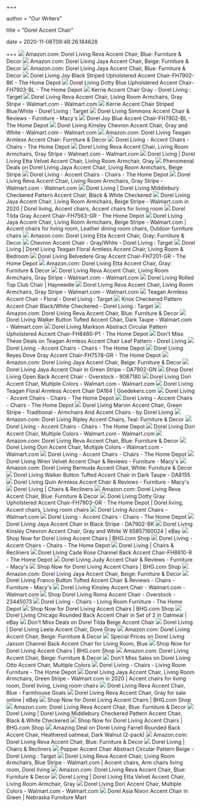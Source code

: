 +++
        
author = "Our Writers"
        
title = "Dorel Accent Chair"
        
date = 2020-11-08T09:48:26.184628
        
+++
[ ![](https://images-na.ssl-images-amazon.com/images/I/91xlWN1Hv9L._AC_SL1500_.jpg)](https://images-na.ssl-images-amazon.com/images/I/91xlWN1Hv9L._AC_SL1500_.jpg) Amazon.com: Dorel Living Reva Accent Chair, Blue: Furniture & Decor
[ ![](https://images-na.ssl-images-amazon.com/images/I/91P7YZHfiWL._AC_SX522_.jpg)](https://images-na.ssl-images-amazon.com/images/I/91P7YZHfiWL._AC_SX522_.jpg) Amazon.com: Dorel Living Jaya Accent Chair, Beige: Furniture & Decor
[ ![](https://images-na.ssl-images-amazon.com/images/I/91GGQUf8zUL._AC_SX522_.jpg)](https://images-na.ssl-images-amazon.com/images/I/91GGQUf8zUL._AC_SX522_.jpg) Amazon.com: Dorel Living Jaya Accent Chair, Blue: Furniture & Decor
[ ![](https://images.homedepot-static.com/productImages/17b13c5b-0884-4f21-9bc8-9dbea31b39cc/svn/black-stripe-dorel-living-accent-chairs-fh7902-bk-64_600.jpg)](https://images.homedepot-static.com/productImages/17b13c5b-0884-4f21-9bc8-9dbea31b39cc/svn/black-stripe-dorel-living-accent-chairs-fh7902-bk-64_600.jpg) Dorel Living Joy Black Striped Upholstered Accent Chair-FH7902-BK - The  Home Depot
[ ![](https://images.homedepot-static.com/productImages/2d3a3e95-7c34-41bd-841b-e0c3726e4be3/svn/blue-stripe-dorel-living-accent-chairs-fh7903-bl-64_1000.jpg)](https://images.homedepot-static.com/productImages/2d3a3e95-7c34-41bd-841b-e0c3726e4be3/svn/blue-stripe-dorel-living-accent-chairs-fh7903-bl-64_1000.jpg) Dorel Living Dotty Blue Upholstered Accent Chair-FH7903-BL - The Home Depot
[ ![](https://target.scene7.com/is/image/Target/GUEST_3845d692-7747-4e32-841f-432ed5230d6e?wid=488&hei=488&fmt=pjpeg)](https://target.scene7.com/is/image/Target/GUEST_3845d692-7747-4e32-841f-432ed5230d6e?wid=488&hei=488&fmt=pjpeg) Kerrie Accent Chair Gray - Dorel Living : Target
[ ![](https://i5.walmartimages.com/asr/c91015f7-caa0-4ca6-9b85-0f1594a152cf.225ce167f2cad6206726414aac1810a9.jpeg)](https://i5.walmartimages.com/asr/c91015f7-caa0-4ca6-9b85-0f1594a152cf.225ce167f2cad6206726414aac1810a9.jpeg) Dorel Living Reva Accent Chair, Living Room Armchairs, Gray Stripe -  Walmart.com - Walmart.com
[ ![](https://target.scene7.com/is/image/Target/GUEST_6cf18def-efe3-4c8c-8e77-136cd885ad09?wid=488&hei=488&fmt=pjpeg)](https://target.scene7.com/is/image/Target/GUEST_6cf18def-efe3-4c8c-8e77-136cd885ad09?wid=488&hei=488&fmt=pjpeg) Kerrie Accent Chair Striped Blue/White - Dorel Living : Target
[ ![](https://slimages.macys.com/is/image/MCY/products/7/optimized/15714067_fpx.tif?op_sharpen=1&wid=500&hei=613&fit=fit,1&$filtersm$)](https://slimages.macys.com/is/image/MCY/products/7/optimized/15714067_fpx.tif?op_sharpen=1&wid=500&hei=613&fit=fit,1&$filtersm$) Dorel Living Simmons Accent Chair & Reviews - Furniture - Macy's
[ ![](https://images.homedepot-static.com/productImages/1d90ba9f-cfcb-48cc-9cc8-677f0da3acc5/svn/blue-striped-dorel-accent-chairs-fh7902-bl-64_1000.jpg)](https://images.homedepot-static.com/productImages/1d90ba9f-cfcb-48cc-9cc8-677f0da3acc5/svn/blue-striped-dorel-accent-chairs-fh7902-bl-64_1000.jpg) Dorel Joy Blue Accent Chair-FH7902-BL - The Home Depot
[ ![](https://i5.walmartimages.com/asr/257206e6-3bdd-41b2-b010-a59447c121eb_1.e12a4970f336fbb3c23d8c55b62a3f9d.jpeg)](https://i5.walmartimages.com/asr/257206e6-3bdd-41b2-b010-a59447c121eb_1.e12a4970f336fbb3c23d8c55b62a3f9d.jpeg) Dorel Living Kinsley Chevron Accent Chair, Gray and White - Walmart.com -  Walmart.com
[ ![](https://images-na.ssl-images-amazon.com/images/I/913xKttz3tL._AC_SY450_.jpg)](https://images-na.ssl-images-amazon.com/images/I/913xKttz3tL._AC_SY450_.jpg) Amazon.com: Dorel Living Teagan Armless Accent Chair: Furniture & Decor
[ ![](https://images.homedepot-static.com/productImages/f02c6789-3d16-4d98-98d2-1b99c2dc152d/svn/gray-finish-dorel-living-accent-chairs-fh7201-gr-64_1000.jpg)](https://images.homedepot-static.com/productImages/f02c6789-3d16-4d98-98d2-1b99c2dc152d/svn/gray-finish-dorel-living-accent-chairs-fh7201-gr-64_1000.jpg) Dorel Living - Accent Chairs - Chairs - The Home Depot
[ ![](https://i5.walmartimages.com/asr/5426fa07-65b5-42f2-b32e-ddd47624af43_1.30ebfad1363eef2bfbc7580fc0b31d16.jpeg)](https://i5.walmartimages.com/asr/5426fa07-65b5-42f2-b32e-ddd47624af43_1.30ebfad1363eef2bfbc7580fc0b31d16.jpeg) Dorel Living Reva Accent Chair, Living Room Armchairs, Gray Stripe -  Walmart.com - Walmart.com
[ ![](https://www.dorelliving.com/DorelAsia-NewFiles/ProductImages/2000_2000_12179_sourceimage.jpg)](https://www.dorelliving.com/DorelAsia-NewFiles/ProductImages/2000_2000_12179_sourceimage.jpg) Dorel Living | Dorel Living Etta Velvet Accent Chair, Living Room Armchair,  Gray
[ ![](https://images.prod.meredith.com/product/3aebdc26a193ec381a09c9a1668c0fbd/1572775872252/l/dorel-living-jaya-accent-chair-beige)](https://images.prod.meredith.com/product/3aebdc26a193ec381a09c9a1668c0fbd/1572775872252/l/dorel-living-jaya-accent-chair-beige) Phenomenal Deals on Dorel Living Jaya Accent Chair, Living Room Armchairs,  Beige Stripe
[ ![](https://images.homedepot-static.com/productImages/c60c620b-0f0c-4c72-8d3f-6863bae789ec/svn/beige-and-brown-dorel-living-accent-chairs-de8736-64_1000.jpg)](https://images.homedepot-static.com/productImages/c60c620b-0f0c-4c72-8d3f-6863bae789ec/svn/beige-and-brown-dorel-living-accent-chairs-de8736-64_1000.jpg) Dorel Living - Accent Chairs - Chairs - The Home Depot
[ ![](https://i5.walmartimages.com/asr/b0439cf9-e250-4e6d-8737-3613da3840b9_1.afacd54ee0d41e7f2b12792d75738544.jpeg)](https://i5.walmartimages.com/asr/b0439cf9-e250-4e6d-8737-3613da3840b9_1.afacd54ee0d41e7f2b12792d75738544.jpeg) Dorel Living Reva Accent Chair, Living Room Armchairs, Gray Stripe -  Walmart.com - Walmart.com
[ ![](https://www.dorelliving.com/DorelAsia-NewFiles/ProductImages/2000_2000_15058_sourceimage.jpg)](https://www.dorelliving.com/DorelAsia-NewFiles/ProductImages/2000_2000_15058_sourceimage.jpg) Dorel Living | Dorel Living Middlebury Checkered Pattern Accent Chair,  Black & White Checkered
[ ![](https://i.pinimg.com/474x/83/c2/02/83c20220fe30cd43c17527e124fa46a8.jpg)](https://i.pinimg.com/474x/83/c2/02/83c20220fe30cd43c17527e124fa46a8.jpg) Dorel Living Jaya Accent Chair, Living Room Armchairs, Beige Stripe -  Walmart.com in 2020 | Dorel living, Accent chairs, Accent chairs for living  room
[ ![](https://images.homedepot-static.com/productImages/d211e55c-0a6c-444e-9927-f72768284b73/svn/gray-dorel-accent-chairs-fh7563-gr-64_1000.jpg)](https://images.homedepot-static.com/productImages/d211e55c-0a6c-444e-9927-f72768284b73/svn/gray-dorel-accent-chairs-fh7563-gr-64_1000.jpg) Dorel Tilda Gray Accent Chair-FH7563-GR - The Home Depot
[ ![](https://i.pinimg.com/474x/c1/58/c0/c158c06f477e0737f59801e7532759c3.jpg)](https://i.pinimg.com/474x/c1/58/c0/c158c06f477e0737f59801e7532759c3.jpg) Dorel Living Jaya Accent Chair, Living Room Armchairs, Beige Stripe -  Walmart.com | Accent chairs for living room, Leather dining room chairs,  Outdoor furniture chairs
[ ![](https://images-na.ssl-images-amazon.com/images/I/91Y6xXOYwvL._AC_SL1500_.jpg)](https://images-na.ssl-images-amazon.com/images/I/91Y6xXOYwvL._AC_SL1500_.jpg) Amazon.com: Dorel Living Etta Accent Chair, Gray: Furniture & Decor
[ ![](https://target.scene7.com/is/image/Target/GUEST_95ef01f1-6034-4223-8ccb-c5228589c44e?wid=488&hei=488&fmt=pjpeg)](https://target.scene7.com/is/image/Target/GUEST_95ef01f1-6034-4223-8ccb-c5228589c44e?wid=488&hei=488&fmt=pjpeg) Chevron Accent Chair - Gray/White - Dorel Living : Target
[ ![](https://www.dorelliving.com/DorelAsia-NewFiles/ProductImages/2000_2000_3784_sourceimage.jpg)](https://www.dorelliving.com/DorelAsia-NewFiles/ProductImages/2000_2000_3784_sourceimage.jpg) Dorel Living | Dorel Living Teagan Floral Armless Accent Chair, Living Room  & Bedroom
[ ![](https://images.homedepot-static.com/productImages/f02c6789-3d16-4d98-98d2-1b99c2dc152d/svn/gray-finish-dorel-living-accent-chairs-fh7201-gr-64_600.jpg)](https://images.homedepot-static.com/productImages/f02c6789-3d16-4d98-98d2-1b99c2dc152d/svn/gray-finish-dorel-living-accent-chairs-fh7201-gr-64_600.jpg) Dorel Living Belvedere Gray Accent Chair-FH7201-GR - The Home Depot
[ ![](https://images-na.ssl-images-amazon.com/images/I/91YunFoNj5L._AC_SL1500_.jpg)](https://images-na.ssl-images-amazon.com/images/I/91YunFoNj5L._AC_SL1500_.jpg) Amazon.com: Dorel Living Etta Accent Chair, Gray: Furniture & Decor
[ ![](https://i5.walmartimages.com/asr/48a009d6-9b37-409f-bd37-5f612a378f85_1.24c906e8fc883c20694f59038dae9986.jpeg)](https://i5.walmartimages.com/asr/48a009d6-9b37-409f-bd37-5f612a378f85_1.24c906e8fc883c20694f59038dae9986.jpeg) Dorel Living Reva Accent Chair, Living Room Armchairs, Gray Stripe -  Walmart.com - Walmart.com
[ ![](https://content.haycdn.com/mgen/master:DORE134.jpg)](https://content.haycdn.com/mgen/master:DORE134.jpg) Dorel Living Rolled Top Club Chair | Hayneedle
[ ![](https://i5.walmartimages.com/asr/fe488156-3626-49c0-8131-9c8f5842a7b8_1.5849a0f7c5cf8c7764fcf51c4bd85c97.jpeg)](https://i5.walmartimages.com/asr/fe488156-3626-49c0-8131-9c8f5842a7b8_1.5849a0f7c5cf8c7764fcf51c4bd85c97.jpeg) Dorel Living Reva Accent Chair, Living Room Armchairs, Gray Stripe -  Walmart.com - Walmart.com
[ ![](https://target.scene7.com/is/image/Target/GUEST_b0d4a74d-54c1-4c68-9427-54d65db00f60)](https://target.scene7.com/is/image/Target/GUEST_b0d4a74d-54c1-4c68-9427-54d65db00f60) Teagan Armless Accent Chair - Floral - Dorel Living : Target
[ ![](https://target.scene7.com/is/image/Target/GUEST_66f7c5e6-1421-4748-a307-f5c2adb7cc8b?wid=488&hei=488&fmt=pjpeg)](https://target.scene7.com/is/image/Target/GUEST_66f7c5e6-1421-4748-a307-f5c2adb7cc8b?wid=488&hei=488&fmt=pjpeg) Knox Checkered Pattern Accent Chair Black/White Checkered - Dorel Living :  Target
[ ![](https://m.media-amazon.com/images/S/aplus-media/vc/4d2a15cf-0787-4c74-a25d-04251b1bb9dc.__CR0,0,150,300_PT0_SX150_V1___.jpg)](https://m.media-amazon.com/images/S/aplus-media/vc/4d2a15cf-0787-4c74-a25d-04251b1bb9dc.__CR0,0,150,300_PT0_SX150_V1___.jpg) Amazon.com: Dorel Living Reva Accent Chair, Blue: Furniture & Decor
[ ![](https://i5.walmartimages.com/asr/fcc5a9e2-4501-47ea-987f-a488477a1992_1.369e44d06c7ab058cf475b3580e7802a.jpeg)](https://i5.walmartimages.com/asr/fcc5a9e2-4501-47ea-987f-a488477a1992_1.369e44d06c7ab058cf475b3580e7802a.jpeg) Dorel Living Walker Button Tufted Accent Chair, Dark Taupe - Walmart.com -  Walmart.com
[ ![](https://images.homedepot-static.com/productImages/b585d61c-a908-4020-ad74-d9d6dd3a4094/svn/abstract-circular-pattern-dorel-living-accent-chairs-fh8460-p1-64_600.jpg)](https://images.homedepot-static.com/productImages/b585d61c-a908-4020-ad74-d9d6dd3a4094/svn/abstract-circular-pattern-dorel-living-accent-chairs-fh8460-p1-64_600.jpg) Dorel Living Markson Abstract Circular Pattern Upholstered Accent Chair-FH8460-P1  - The Home Depot
[ ![](https://images.prod.meredith.com/product/136a536e83091caa587266ad34638c24/1567440008402/l/teagan-armless-accent-chair-leaf-pattern-dorel-living)](https://images.prod.meredith.com/product/136a536e83091caa587266ad34638c24/1567440008402/l/teagan-armless-accent-chair-leaf-pattern-dorel-living) Don't Miss These Deals on Teagan Armless Accent Chair Leaf Pattern - Dorel  Living
[ ![](https://images.homedepot-static.com/productImages/e03a89bf-0c2d-4e47-ba52-1564e36600fa/svn/abstract-paint-pattern-dorel-living-accent-chairs-fh164-pt-64_400.jpg)](https://images.homedepot-static.com/productImages/e03a89bf-0c2d-4e47-ba52-1564e36600fa/svn/abstract-paint-pattern-dorel-living-accent-chairs-fh164-pt-64_400.jpg) Dorel Living - Accent Chairs - Chairs - The Home Depot
[ ![](https://images.homedepot-static.com/productImages/5519a152-7deb-4670-96d1-de62ea7d5390/svn/light-gray-dorel-living-accent-chairs-fh7578-gr-4f_600.jpg)](https://images.homedepot-static.com/productImages/5519a152-7deb-4670-96d1-de62ea7d5390/svn/light-gray-dorel-living-accent-chairs-fh7578-gr-4f_600.jpg) Dorel Living Reyes Dove Gray Accent Chair-FH7578-GR - The Home Depot
[ ![](https://m.media-amazon.com/images/S/aplus-media/vc/6a9cd1b6-a622-43a5-9058-7f7a21e39e8f.__CR0,0,300,300_PT0_SX300_V1___.jpg)](https://m.media-amazon.com/images/S/aplus-media/vc/6a9cd1b6-a622-43a5-9058-7f7a21e39e8f.__CR0,0,300,300_PT0_SX300_V1___.jpg) Amazon.com: Dorel Living Jaya Accent Chair, Beige: Furniture & Decor
[ ![](https://media.cymaxstores.com/Images/3857/1968579-3-L.jpg)](https://media.cymaxstores.com/Images/3857/1968579-3-L.jpg) Dorel Living Jaya Accent Chair in Green Stripe - DA7902-GN
[ ![](https://ak1.ostkcdn.com/images/products/9087180/Accent-Chair-Red-Open-Back-Accent-Chair-27dc6122-ec9f-4ab5-983d-cbce75f7ccb8.jpg)](https://ak1.ostkcdn.com/images/products/9087180/Accent-Chair-Red-Open-Back-Accent-Chair-27dc6122-ec9f-4ab5-983d-cbce75f7ccb8.jpg) Shop Dorel Living Open Back Accent Chair - Overstock - 9087180
[ ![](https://i5.walmartimages.com/asr/4e479c23-b931-4092-92e9-bf2cba5cc1ab_1.f3b02233a7da638ae27de3b63927434b.jpeg)](https://i5.walmartimages.com/asr/4e479c23-b931-4092-92e9-bf2cba5cc1ab_1.f3b02233a7da638ae27de3b63927434b.jpeg) Dorel Living Dori Accent Chair, Multiple Colors - Walmart.com - Walmart.com
[ ![](https://res-2.cloudinary.com/goedeker-staging/image/upload/d_not-avl.jpg/e_trim/c_lpad,dpr_1.0,f_auto,h_560,q_auto,w_700/media/catalog/product/d/a/da164-silo-1_2.jpg)](https://res-2.cloudinary.com/goedeker-staging/image/upload/d_not-avl.jpg/e_trim/c_lpad,dpr_1.0,f_auto,h_560,q_auto,w_700/media/catalog/product/d/a/da164-silo-1_2.jpg) Dorel Living Teagan Floral Armless Accent Chair DA164 | Goedekers.com
[ ![](https://images.homedepot-static.com/productImages/cb0dc9e9-c2bf-43c5-8ea6-3453dc07a4d3/svn/green-dorel-living-accent-chairs-fh8610-64_400.jpg)](https://images.homedepot-static.com/productImages/cb0dc9e9-c2bf-43c5-8ea6-3453dc07a4d3/svn/green-dorel-living-accent-chairs-fh8610-64_400.jpg) Dorel Living - Accent Chairs - Chairs - The Home Depot
[ ![](https://images.homedepot-static.com/productImages/9ea423a2-568d-49c7-99be-5f935f90b44b/svn/faux-leather-dorel-living-accent-chairs-dl059-ch-64_1000.jpg)](https://images.homedepot-static.com/productImages/9ea423a2-568d-49c7-99be-5f935f90b44b/svn/faux-leather-dorel-living-accent-chairs-dl059-ch-64_1000.jpg) Dorel Living - Accent Chairs - Chairs - The Home Depot
[ ![](https://st.hzcdn.com/simgs/aef162090c5b0b74_4-7965/home-design.jpg)](https://st.hzcdn.com/simgs/aef162090c5b0b74_4-7965/home-design.jpg) Dorel Living Marvin Accent Chair, Green Stripe - Traditional - Armchairs  And Accent Chairs - by Dorel Living
[ ![](https://images-na.ssl-images-amazon.com/images/I/91uqyHa7ZIL._AC_SY355_.jpg)](https://images-na.ssl-images-amazon.com/images/I/91uqyHa7ZIL._AC_SY355_.jpg) Amazon.com: Dorel Living Ripley Accent Chairs, Teal: Furniture & Decor
[ ![](https://images.homedepot-static.com/productImages/9ea423a2-568d-49c7-99be-5f935f90b44b/svn/faux-leather-dorel-living-accent-chairs-dl059-ch-64_400.jpg)](https://images.homedepot-static.com/productImages/9ea423a2-568d-49c7-99be-5f935f90b44b/svn/faux-leather-dorel-living-accent-chairs-dl059-ch-64_400.jpg) Dorel Living - Accent Chairs - Chairs - The Home Depot
[ ![](https://i5.walmartimages.com/asr/3cb4df8b-1de5-4556-bed2-259cfe8dd695_1.5c76242b1ebbefead5be0c631ff5101d.jpeg)](https://i5.walmartimages.com/asr/3cb4df8b-1de5-4556-bed2-259cfe8dd695_1.5c76242b1ebbefead5be0c631ff5101d.jpeg) Dorel Living Dori Accent Chair, Multiple Colors - Walmart.com - Walmart.com
[ ![](https://m.media-amazon.com/images/S/aplus-media/vc/c9e7388b-e437-43c4-99c9-73a1bb6af649.__CR0,0,150,300_PT0_SX150_V1___.jpg)](https://m.media-amazon.com/images/S/aplus-media/vc/c9e7388b-e437-43c4-99c9-73a1bb6af649.__CR0,0,150,300_PT0_SX150_V1___.jpg) Amazon.com: Dorel Living Reva Accent Chair, Blue: Furniture & Decor
[ ![](https://i5.walmartimages.com/asr/79bd4eb0-7b6b-4bc8-aeb8-88873bc15c44_1.b2270e2c4026e5874ba4d9f5e28e12e4.jpeg)](https://i5.walmartimages.com/asr/79bd4eb0-7b6b-4bc8-aeb8-88873bc15c44_1.b2270e2c4026e5874ba4d9f5e28e12e4.jpeg) Dorel Living Dori Accent Chair, Multiple Colors - Walmart.com - Walmart.com
[ ![](https://images.homedepot-static.com/productImages/ecfab082-3d42-4ad8-bfc6-2f2884102689/svn/dark-gray-dorel-living-accent-chairs-dl061-sl-64_1000.jpg)](https://images.homedepot-static.com/productImages/ecfab082-3d42-4ad8-bfc6-2f2884102689/svn/dark-gray-dorel-living-accent-chairs-dl061-sl-64_1000.jpg) Dorel Living - Accent Chairs - Chairs - The Home Depot
[ ![](https://slimages.macysassets.com/is/image/MCY/products/7/optimized/14318017_fpx.tif?op_sharpen=1&wid=500&hei=613&fit=fit,1&$filtersm$)](https://slimages.macysassets.com/is/image/MCY/products/7/optimized/14318017_fpx.tif?op_sharpen=1&wid=500&hei=613&fit=fit,1&$filtersm$) Dorel Living Wren Velvet Accent Chair & Reviews - Furniture - Macy's
[ ![](https://images-na.ssl-images-amazon.com/images/I/91x9imctuIL._AC_SY355_.jpg)](https://images-na.ssl-images-amazon.com/images/I/91x9imctuIL._AC_SY355_.jpg) Amazon.com: Dorel Living Bermuda Accent Chair, White: Furniture & Decor
[ ![](https://media.cymaxstores.com/Images/3857/1968629-1-L.jpg)](https://media.cymaxstores.com/Images/3857/1968629-1-L.jpg) Dorel Living Walker Button Tufted Accent Chair in Dark Taupe - DA8155
[ ![](https://slimages.macysassets.com/is/image/MCY/products/7/optimized/15714307_fpx.tif?op_sharpen=1&wid=500&hei=613&fit=fit,1&$filtersm$)](https://slimages.macysassets.com/is/image/MCY/products/7/optimized/15714307_fpx.tif?op_sharpen=1&wid=500&hei=613&fit=fit,1&$filtersm$) Dorel Living Quin Armless Accent Chair & Reviews - Furniture - Macy's
[ ![](https://www.dorelliving.com/DorelAsia-NewFiles/ProductImages/190_190_14443_sourceimage.jpg)](https://www.dorelliving.com/DorelAsia-NewFiles/ProductImages/190_190_14443_sourceimage.jpg) Dorel Living | Chairs & Recliners
[ ![](https://m.media-amazon.com/images/S/aplus-media/vc/f4274b49-dfac-404d-96bd-248f70829229.__CR0,0,150,300_PT0_SX150_V1___.jpg)](https://m.media-amazon.com/images/S/aplus-media/vc/f4274b49-dfac-404d-96bd-248f70829229.__CR0,0,150,300_PT0_SX150_V1___.jpg) Amazon.com: Dorel Living Reva Accent Chair, Blue: Furniture & Decor
[ ![](https://i.pinimg.com/474x/88/03/30/880330d838bf9ee6aaae2a428e204b0e.jpg)](https://i.pinimg.com/474x/88/03/30/880330d838bf9ee6aaae2a428e204b0e.jpg) Dorel Living Dotty Gray Upholstered Accent Chair-FH7903-GR - The Home Depot  | Dorel living, Accent chairs, Living room chairs
[ ![](https://i5.walmartimages.com/asr/d21823b3-043f-4fe6-b5e8-a32a08605c17_1.0604ce14d3e2e193f86b0a874e9aa8e7.jpeg?odnHeight=200&odnWidth=200&odnBg=ffffff)](https://i5.walmartimages.com/asr/d21823b3-043f-4fe6-b5e8-a32a08605c17_1.0604ce14d3e2e193f86b0a874e9aa8e7.jpeg?odnHeight=200&odnWidth=200&odnBg=ffffff) Dorel Living Accent Chairs - Walmart.com
[ ![](https://images.homedepot-static.com/productImages/e9206592-7a1c-4b90-aeb1-ba6781c79123/svn/dark-gray-dorel-living-accent-chairs-fh7440-64_1000.jpg)](https://images.homedepot-static.com/productImages/e9206592-7a1c-4b90-aeb1-ba6781c79123/svn/dark-gray-dorel-living-accent-chairs-fh7440-64_1000.jpg) Dorel Living - Accent Chairs - Chairs - The Home Depot
[ ![](https://media.cymaxstores.com/Images/3857/1968578-2-L.jpg)](https://media.cymaxstores.com/Images/3857/1968578-2-L.jpg) Dorel Living Jaya Accent Chair in Black Stripe - DA7902-BK
[ ![](https://i.ebayimg.com/images/g/kYAAAOSwaMtbaLTJ/s-l300.jpg)](https://i.ebayimg.com/images/g/kYAAAOSwaMtbaLTJ/s-l300.jpg) Dorel Living Kinsley Chevron Accent Chair, Gray and White W 65857160024 |  eBay
[ ![](https://images.prod.meredith.com/product/4d6cf9573b46e06ec113b78d738cc67f/1576924731758/m/dorel-living-nashville-modern-accent-chair-black-faux-leather)](https://images.prod.meredith.com/product/4d6cf9573b46e06ec113b78d738cc67f/1576924731758/m/dorel-living-nashville-modern-accent-chair-black-faux-leather) Shop Now for Dorel Living Accent Chairs | BHG.com Shop
[ ![](https://images.homedepot-static.com/productImages/4bc434b6-2c52-4c58-9db4-d4a91f772150/svn/brown-dorel-living-accent-chairs-fa3129-64_1000.jpg)](https://images.homedepot-static.com/productImages/4bc434b6-2c52-4c58-9db4-d4a91f772150/svn/brown-dorel-living-accent-chairs-fa3129-64_1000.jpg) Dorel Living - Accent Chairs - Chairs - The Home Depot
[ ![](https://www.dorelliving.com/DorelAsia-NewFiles/ProductImages/190_190_18433_sourceimage.jpg)](https://www.dorelliving.com/DorelAsia-NewFiles/ProductImages/190_190_18433_sourceimage.jpg) Dorel Living | Chairs & Recliners
[ ![](https://images.homedepot-static.com/productImages/1c71eb29-24fd-4c42-9fde-dd02edb09094/svn/rose-dorel-living-accent-chairs-fh8610-r-c3_600.jpg)](https://images.homedepot-static.com/productImages/1c71eb29-24fd-4c42-9fde-dd02edb09094/svn/rose-dorel-living-accent-chairs-fh8610-r-c3_600.jpg) Dorel Living Cade Rose Channel Back Accent Chair-FH8610-R - The Home Depot
[ ![](https://slimages.macysassets.com/is/image/MCY/products/7/optimized/14318047_fpx.tif?op_sharpen=1&wid=500&hei=613&fit=fit,1&$filtersm$)](https://slimages.macysassets.com/is/image/MCY/products/7/optimized/14318047_fpx.tif?op_sharpen=1&wid=500&hei=613&fit=fit,1&$filtersm$) Dorel Living Judy Accent Chair & Reviews - Furniture - Macy's
[ ![](https://images.prod.meredith.com/product/ab8c0435dc99135abb719a09e8fe1c50/1576925876841/m/dorel-living-nashville-modern-accent-chair-beige-chenille)](https://images.prod.meredith.com/product/ab8c0435dc99135abb719a09e8fe1c50/1576925876841/m/dorel-living-nashville-modern-accent-chair-beige-chenille) Shop Now for Dorel Living Accent Chairs | BHG.com Shop
[ ![](https://m.media-amazon.com/images/S/aplus-media/vc/f524efd9-ec68-4d4c-819a-9208e0e28a11.__CR0,0,300,300_PT0_SX300_V1___.jpg)](https://m.media-amazon.com/images/S/aplus-media/vc/f524efd9-ec68-4d4c-819a-9208e0e28a11.__CR0,0,300,300_PT0_SX300_V1___.jpg) Amazon.com: Dorel Living Jaya Accent Chair, Beige: Furniture & Decor
[ ![](https://slimages.macysassets.com/is/image/MCY/products/3/optimized/12343863_fpx.tif?op_sharpen=1&wid=500&hei=613&fit=fit,1&$filtersm$)](https://slimages.macysassets.com/is/image/MCY/products/3/optimized/12343863_fpx.tif?op_sharpen=1&wid=500&hei=613&fit=fit,1&$filtersm$) Dorel Living Franco Button Tufted Accent Chair & Reviews - Chairs -  Furniture - Macy's
[ ![](https://i5.walmartimages.com/asr/ee94b317-1566-4a48-88ea-e4a45ced078e_1.54d4d30fcc7b6337d3fbeede77646329.jpeg?odnWidth=612&odnHeight=612&odnBg=ffffff)](https://i5.walmartimages.com/asr/ee94b317-1566-4a48-88ea-e4a45ced078e_1.54d4d30fcc7b6337d3fbeede77646329.jpeg?odnWidth=612&odnHeight=612&odnBg=ffffff) Dorel Living Kinsley Accent Chair - Walmart.com - Walmart.com
[ ![](https://ak1.ostkcdn.com/images/products/23445073/Dorel-Living-Roma-Accent-Chair-5770dc4a-aa34-42a4-9221-ee609993f96d_600.jpg)](https://ak1.ostkcdn.com/images/products/23445073/Dorel-Living-Roma-Accent-Chair-5770dc4a-aa34-42a4-9221-ee609993f96d_600.jpg) Shop Dorel Living Roma Accent Chair - Overstock - 23445073
[ ![](https://images.homedepot-static.com/productImages/ff3b2899-b35b-4f31-9302-ad49818aeef4/svn/charcoal-dorel-living-recliners-fh8434-64_400.jpg)](https://images.homedepot-static.com/productImages/ff3b2899-b35b-4f31-9302-ad49818aeef4/svn/charcoal-dorel-living-recliners-fh8434-64_400.jpg) Dorel Living - Chairs - Living Room Furniture - The Home Depot
[ ![](https://images.prod.meredith.com/product/c1f6cd05c6b32e78018d3770a3afa1cf/1601762441145/m/london-arm-linen-club-chair-with-nailheads-gray-dorel-living)](https://images.prod.meredith.com/product/c1f6cd05c6b32e78018d3770a3afa1cf/1601762441145/m/london-arm-linen-club-chair-with-nailheads-gray-dorel-living) Shop Now for Dorel Living Accent Chairs | BHG.com Shop
[ ![](https://i.ebayimg.com/images/g/ww0AAOSwpBdd1Wfa/s-l400.jpg)](https://i.ebayimg.com/images/g/ww0AAOSwpBdd1Wfa/s-l400.jpg) Dorel Living Chicago Rounded Back Accent Chair in Set of 2 in Oatmeal | eBay
[ ![](https://images.prod.meredith.com/product/b5546214db23f165200679d407d3d5ac/1535613645692/l/tilda-beige-accent-chair)](https://images.prod.meredith.com/product/b5546214db23f165200679d407d3d5ac/1535613645692/l/tilda-beige-accent-chair) Don't Miss Deals on Dorel Tilda Beige Accent Chair
[ ![](https://www.dorelliving.com/DorelAsia-NewFiles/ProductImages/2000_2000_12272_sourceimage.jpg)](https://www.dorelliving.com/DorelAsia-NewFiles/ProductImages/2000_2000_12272_sourceimage.jpg) Dorel Living | Dorel Living Leela Accent Chair, Dove Gray
[ ![](https://m.media-amazon.com/images/I/81UX0DearhL._AC_UL400_.jpg)](https://m.media-amazon.com/images/I/81UX0DearhL._AC_UL400_.jpg) Amazon.com: Dorel Living Accent Chair, Beige: Furniture & Decor
[ ![](https://images.prod.meredith.com/product/43d6277350c54c6a7487ef5d2c444879/1572775909274/l/dorel-living-jaxson-channel-back-accent-chair-multiple-colors)](https://images.prod.meredith.com/product/43d6277350c54c6a7487ef5d2c444879/1572775909274/l/dorel-living-jaxson-channel-back-accent-chair-multiple-colors) Special Prices on Dorel Living Jaxson Channel Back Accent Chair for Living  Room, Blue
[ ![](https://images.prod.meredith.com/product/b88784b5dbb5367e6649d110254d2acd/1594961606654/m/dorel-living-joy-beige-upholstered-accent-chair-beige-striped)](https://images.prod.meredith.com/product/b88784b5dbb5367e6649d110254d2acd/1594961606654/m/dorel-living-joy-beige-upholstered-accent-chair-beige-striped) Shop Now for Dorel Living Accent Chairs | BHG.com Shop
[ ![](https://m.media-amazon.com/images/I/81HCGjea8tL._AC_SS350_.jpg)](https://m.media-amazon.com/images/I/81HCGjea8tL._AC_SS350_.jpg) Amazon.com: Dorel Living Accent Chair, Beige: Furniture & Decor
[ ![](https://images.prod.meredith.com/product/f20cf064da25b55de07e4820f7f54e96/1572776574887/l/dorel-living-otto-accent-chair-multiple-colors)](https://images.prod.meredith.com/product/f20cf064da25b55de07e4820f7f54e96/1572776574887/l/dorel-living-otto-accent-chair-multiple-colors) Don't Miss Sales on Dorel Living Otto Accent Chair, Multiple Colors
[ ![](https://images.homedepot-static.com/productImages/145222a2-40e6-4f2b-8653-e371574e12d7/svn/beige-dorel-living-recliners-fh8586-64_400.jpg)](https://images.homedepot-static.com/productImages/145222a2-40e6-4f2b-8653-e371574e12d7/svn/beige-dorel-living-recliners-fh8586-64_400.jpg) Dorel Living - Chairs - Living Room Furniture - The Home Depot
[ ![](https://i.pinimg.com/originals/30/6f/43/306f43cb025346f17ddcfedf0e687604.png)](https://i.pinimg.com/originals/30/6f/43/306f43cb025346f17ddcfedf0e687604.png) Dorel Living Jaya Accent Chair, Living Room Armchairs, Green Stripe -  Walmart.com in 2020 | Accent chairs for living room, Dorel living, Living  room chairs
[ ![](https://farmhousegoals.com/wp-content/uploads/2019/02/Dorel-Living-Reva-Accent-Chair-Blue-0-4.jpg)](https://farmhousegoals.com/wp-content/uploads/2019/02/Dorel-Living-Reva-Accent-Chair-Blue-0-4.jpg) Dorel Living Reva Accent Chair, Blue - Farmhouse Goals
[ ![](https://i.ebayimg.com/images/g/HY4AAOSwq-BeVChm/s-l640.jpg)](https://i.ebayimg.com/images/g/HY4AAOSwq-BeVChm/s-l640.jpg) Dorel Living Reva Accent Chair, Gray for sale online | eBay
[ ![](https://images.prod.meredith.com/product/62c3a48b8ef5be8e1c7a72bb51c0de4f/1597874529446/m/bermuda-faux-leather-round-back-accent-chair-white-dorel-living)](https://images.prod.meredith.com/product/62c3a48b8ef5be8e1c7a72bb51c0de4f/1597874529446/m/bermuda-faux-leather-round-back-accent-chair-white-dorel-living) Shop Now for Dorel Living Accent Chairs | BHG.com Shop
[ ![](https://m.media-amazon.com/images/S/aplus-media/vc/bef04314-1fa2-4968-8a8d-31c75385b419.__CR0,0,300,300_PT0_SX300_V1___.jpg)](https://m.media-amazon.com/images/S/aplus-media/vc/bef04314-1fa2-4968-8a8d-31c75385b419.__CR0,0,300,300_PT0_SX300_V1___.jpg) Amazon.com: Dorel Living Reva Accent Chair, Blue: Furniture & Decor
[ ![](https://www.dorelliving.com/DorelAsia-NewFiles/ProductImages/190_190_20027_sourceimage.jpg)](https://www.dorelliving.com/DorelAsia-NewFiles/ProductImages/190_190_20027_sourceimage.jpg) Dorel Living | Dorel Living Middlebury Checkered Pattern Accent Chair,  Black & White Checkered
[ ![](https://images.prod.meredith.com/product/3846dc22eeeccd549ff94abe44a6a889/1572775368103/m/dorel-living-jaxson-channel-back-accent-chair-rose)](https://images.prod.meredith.com/product/3846dc22eeeccd549ff94abe44a6a889/1572775368103/m/dorel-living-jaxson-channel-back-accent-chair-rose) Shop Now for Dorel Living Accent Chairs | BHG.com Shop
[ ![](https://images.prod.meredith.com/product/a08cd239f46988464edd7d4d8648b964/1572776270854/l/dorel-living-farrell-rounded-back-accent-chair-heathered-oatmeal-dark-walnut-2-pack)](https://images.prod.meredith.com/product/a08cd239f46988464edd7d4d8648b964/1572776270854/l/dorel-living-farrell-rounded-back-accent-chair-heathered-oatmeal-dark-walnut-2-pack) Amazing Deal on Dorel Living Farrell Rounded Back Accent Chair, Heathered  oatmeal, Dark Walnut (2-pack)
[ ![](https://m.media-amazon.com/images/S/aplus-media/vc/7f8aad23-f9f6-4d77-9c91-2c1021f4143b.__CR0,0,300,300_PT0_SX300_V1___.jpg)](https://m.media-amazon.com/images/S/aplus-media/vc/7f8aad23-f9f6-4d77-9c91-2c1021f4143b.__CR0,0,300,300_PT0_SX300_V1___.jpg) Amazon.com: Dorel Living Reva Accent Chair, Blue: Furniture & Decor
[ ![](https://www.dorelliving.com/eng/CMS/Chairs-&-Recliners.jpg)](https://www.dorelliving.com/eng/CMS/Chairs-&-Recliners.jpg) Dorel Living | Chairs & Recliners
[ ![](https://target.scene7.com/is/image/Target/GUEST_64c779ae-020a-4b78-8e95-022750f89040?wid=488&hei=488&fmt=pjpeg)](https://target.scene7.com/is/image/Target/GUEST_64c779ae-020a-4b78-8e95-022750f89040?wid=488&hei=488&fmt=pjpeg) Popper Accent Chair Abstract Circular Pattern Beige - Dorel Living : Target
[ ![](https://i.pinimg.com/474x/32/b6/d3/32b6d38ba530f35381ada0ae94b3b661.jpg)](https://i.pinimg.com/474x/32/b6/d3/32b6d38ba530f35381ada0ae94b3b661.jpg) Dorel Living Reva Accent Chair, Living Room Armchairs, Blue Stripe -  Walmart.com | Accent chairs, Arm chairs living room, Dorel living
[ ![](https://m.media-amazon.com/images/I/81xHmOFx5OL._AC_UL400_.jpg)](https://m.media-amazon.com/images/I/81xHmOFx5OL._AC_UL400_.jpg) Amazon.com: Dorel Living Reva Accent Chair, Blue: Furniture & Decor
[ ![](https://www.dorelliving.com/DorelAsia-NewFiles/ProductImages/190_190_20712_sourceimage.png)](https://www.dorelliving.com/DorelAsia-NewFiles/ProductImages/190_190_20712_sourceimage.png) Dorel Living | Dorel Living Etta Velvet Accent Chair, Living Room Armchair,  Gray
[ ![](https://i5.walmartimages.com/asr/75934dba-3bf7-4ee6-8616-f782f9413877.73be22199f5e9b71ce31f3e980bcb8c1.jpeg?odnWidth=282&odnHeight=282&odnBg=ffffff)](https://i5.walmartimages.com/asr/75934dba-3bf7-4ee6-8616-f782f9413877.73be22199f5e9b71ce31f3e980bcb8c1.jpeg?odnWidth=282&odnHeight=282&odnBg=ffffff) Dorel Living Dori Accent Chair, Multiple Colors - Walmart.com - Walmart.com
[ ![](https://www.nfm.com/productimages/56080872/1/l)](https://www.nfm.com/productimages/56080872/1/l) Dorel Asia Nixon Accent Chair in Green | Nebraska Furniture Mart
